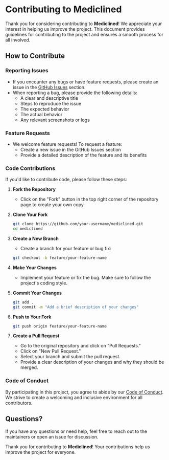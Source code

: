 # Contributing to Mediclined

Thank you for considering contributing to **Mediclined**! We appreciate your interest in helping us improve the project. This document provides guidelines for contributing to the project and ensures a smooth process for all involved.

## How to Contribute

### Reporting Issues
- If you encounter any bugs or have feature requests, please create an issue in the [GitHub Issues](https://github.com/username/mediclined/issues) section.
- When reporting a bug, please provide the following details:
  - A clear and descriptive title
  - Steps to reproduce the issue
  - The expected behavior
  - The actual behavior
  - Any relevant screenshots or logs

### Feature Requests
- We welcome feature requests! To request a feature:
  - Create a new issue in the GitHub Issues section
  - Provide a detailed description of the feature and its benefits

### Code Contributions
If you'd like to contribute code, please follow these steps:

1. **Fork the Repository**
   - Click on the "Fork" button in the top right corner of the repository page to create your own copy.

2. **Clone Your Fork**
   ```bash
   git clone https://github.com/your-username/mediclined.git
   cd mediclined
   ```

3. **Create a New Branch**
   - Create a branch for your feature or bug fix:
   ```bash
   git checkout -b feature/your-feature-name
   ```

4. **Make Your Changes**
   - Implement your feature or fix the bug. Make sure to follow the project's coding style.

5. **Commit Your Changes**
   ```bash
   git add .
   git commit -m "Add a brief description of your changes"
   ```

6. **Push to Your Fork**
   ```bash
   git push origin feature/your-feature-name
   ```

7. **Create a Pull Request**
   - Go to the original repository and click on "Pull Requests."
   - Click on "New Pull Request."
   - Select your branch and submit the pull request.
   - Provide a clear description of your changes and why they should be merged.

### Code of Conduct
By participating in this project, you agree to abide by our [Code of Conduct](CODE_OF_CONDUCT.md). We strive to create a welcoming and inclusive environment for all contributors.

## Questions?
If you have any questions or need help, feel free to reach out to the maintainers or open an issue for discussion.

Thank you for contributing to **Mediclined**! Your contributions help us improve the project for everyone.
